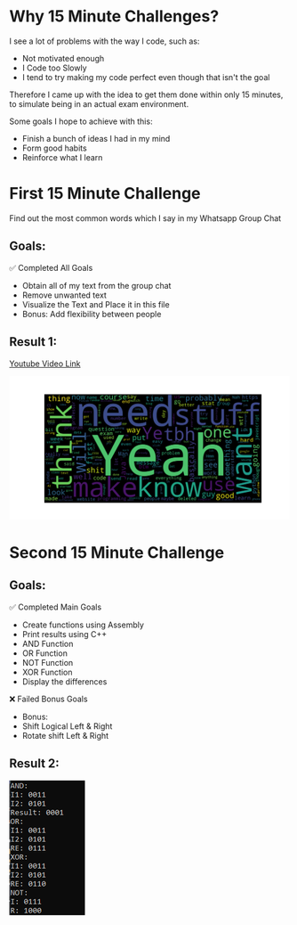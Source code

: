 # Why 15 Minute Challenges?
I see a lot of problems with the way I code, such as:
- Not motivated enough
- I Code too Slowly
- I tend to try making my code perfect even though that isn't the goal

Therefore I came up with the idea to get them done within only 15 minutes, to simulate being in an actual exam environment.

Some goals I hope to achieve with this:
- Finish a bunch of ideas I had in my mind
- Form good habits
- Reinforce what I learn

# First 15 Minute Challenge
Find out the most common words which I say in my Whatsapp Group Chat

## Goals: 
✅ Completed All Goals
- Obtain all of my text from the group chat
- Remove unwanted text
- Visualize the Text and Place it in this file
- Bonus: Add flexibility between people

## Result 1:
[Youtube Video Link](https://www.youtube.com/watch?v=9_9iTPBATgM)


![My Word Cloud](./Challenge%201%20-%20Visualize%20my%20Chat%20Messages/MyWordCloud.png)

# Second 15 Minute Challenge

## Goals: 
✅ Completed Main Goals
- Create functions using Assembly
- Print results using C++
- AND Function
- OR Function
- NOT Function
- XOR Function
- Display the differences
  
❌ Failed Bonus Goals
- Bonus:
- Shift Logical Left & Right
- Rotate shift Left & Right

## Result 2:
![Boolean Logic](./Challenge%202%20-%20Assembly%20and%20C++%20Logical%20Operations/BooleanLogic.png)
